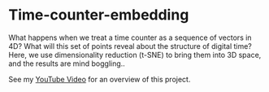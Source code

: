 # Time-counter-embedding
What happens when we treat a time counter as a sequence of vectors in 4D? What will this set of points reveal about the structure of digital time? Here, we use dimensionality reduction (t-SNE) to bring them into 3D space, and the results are mind boggling.. 

See my [YouTube Video](https://www.youtube.com/watch?v=62c1LcxMRkg) for an overview of this project.

